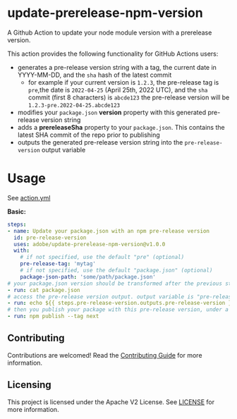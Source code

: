 <!-- 
Copyright 2022 Adobe. All rights reserved.
This file is licensed to you under the Apache License, Version 2.0 (the "License");
you may not use this file except in compliance with the License. You may obtain a copy
of the License at http://www.apache.org/licenses/LICENSE-2.0
Unless required by applicable law or agreed to in writing, software distributed under
the License is distributed on an "AS IS" BASIS, WITHOUT WARRANTIES OR REPRESENTATIONS
OF ANY KIND, either express or implied. See the License for the specific language
governing permissions and limitations under the License.
-->

# update-prerelease-npm-version

A Github Action to update your node module version with a prerelease version.

This action provides the following functionality for GitHub Actions users:

- generates a pre-release version string with a tag, the current date in YYYY-MM-DD, and the `sha` hash of the latest commit
  - for example if your current version is `1.2.3`, the pre-release tag is `pre`,the date is `2022-04-25` (April 25th, 2022 UTC), and the `sha` commit (first 8 characters) is `abcde123` the pre-release version will be `1.2.3-pre.2022-04-25.abcde123`
- modifies your `package.json` **version** property with this generated pre-release version string
- adds a **prereleaseSha** property to your `package.json`. This contains the latest SHA commit of the repo prior to publishing
- outputs the generated pre-release version string into the `pre-release-version` output variable

# Usage

See [action.yml](action.yml)

**Basic:**

```yaml
steps:
- name: Update your package.json with an npm pre-release version
  id: pre-release-version
  uses: adobe/update-prerelease-npm-version@v1.0.0
  with:
    # if not specified, use the default "pre" (optional)
    pre-release-tag: 'mytag' 
    # if not specified, use the default "package.json" (optional)
    package-json-path: 'some/path/package.json'
# your package.json version should be transformed after the previous step
- run: cat package.json
# access the pre-release version output. output variable is "pre-release-version"
- run: echo ${{ steps.pre-release-version.outputs.pre-release-version }} 
# then you publish your package with this pre-release version, under a tag (say 'next' here)
- run: npm publish --tag next
```

## Contributing

Contributions are welcomed! Read the [Contributing Guide](CONTRIBUTING.md) for more information.

## Licensing

This project is licensed under the Apache V2 License. See [LICENSE](LICENSE) for more information.
